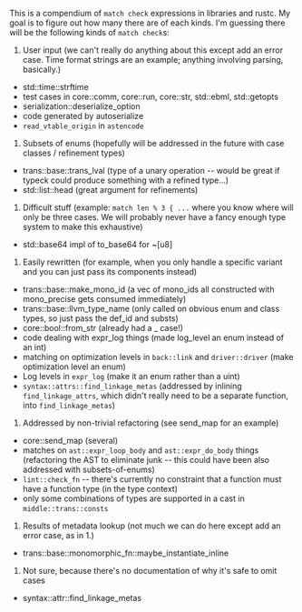 This is a compendium of ```match check``` expressions in libraries and rustc. My goal is to figure out how many there are of each kinds. I'm guessing there will be the following kinds of ```match check```s:

1. User input (we can't really do anything about this except add an error case. Time format strings are an example; anything involving parsing, basically.)
  * std::time::strftime
  * test cases in core::comm, core::run, core::str, std::ebml, std::getopts
  * serialization::deserialize_option
  * code generated by autoserialize
  * ```read_vtable_origin``` in ```astencode```
1. Subsets of enums (hopefully will be addressed in the future with case classes / refinement types)
  * trans::base::trans_lval (type of a unary operation -- would be great if typeck could produce something with a refined type...)
  * std::list::head (great argument for refinements)
1. Difficult stuff (example: ```match len % 3 { ...``` where you know where will only be three cases. We will probably never have a fancy enough type system to make this exhaustive)
  * std::base64 impl of to_base64 for ~[u8]
1. Easily rewritten (for example, when you only handle a specific variant and you can just pass its components instead)
  * trans::base::make_mono_id (a vec of mono_ids all constructed with mono_precise gets consumed immediately)
  * trans::base::llvm_type_name (only called on obvious enum and class types, so just pass the def_id and substs)
  * core::bool::from_str (already had a _ case!)
  * code dealing with expr_log things (made log_level an enum instead of an int)
  * matching on optimization levels in ```back::link``` and ```driver::driver``` (make optimization level an enum)
  * Log levels in ```expr_log``` (make it an enum rather than a uint)
  * ```syntax::attrs::find_linkage_metas``` (addressed by inlining ```find_linkage_attrs```, which didn't really need to be a separate function, into ```find_linkage_metas```)
1. Addressed by non-trivial refactoring (see send_map for an example)
  * core::send_map (several)
  * matches on ```ast::expr_loop_body``` and ```ast::expr_do_body``` things (refactoring the AST to eliminate junk -- this could have been also addressed with subsets-of-enums)
  * ```lint::check_fn``` -- there's currently no constraint that a function must have a function type (in the type context)
  * only some combinations of types are supported in a cast in ```middle::trans::consts```
1. Results of metadata lookup (not much we can do here except add an error case, as in 1.)
  * trans::base::monomorphic_fn::maybe_instantiate_inline
1. Not sure, because there's no documentation of why it's safe to omit cases
  * syntax::attr::find_linkage_metas